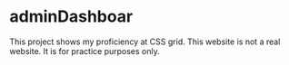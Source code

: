 # adminDashboar
This project shows my proficiency at CSS grid. This website is not a real website. It is for practice purposes only.